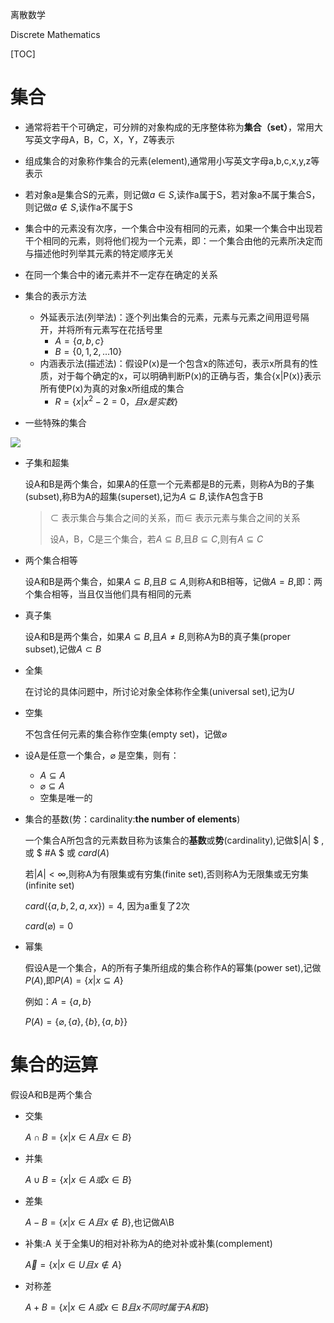 

离散数学

Discrete Mathematics

[TOC]



# 集合

* 通常将若干个可确定，可分辨的对象构成的无序整体称为**集合（set）**，常用大写英文字母A，B，C，X，Y，Z等表示

* 组成集合的对象称作集合的元素(element),通常用小写英文字母a,b,c,x,y,z等表示

* 若对象a是集合S的元素，则记做$a \in S$,读作a属于S，若对象a不属于集合S，则记做$a \notin S$,读作a不属于S

* 集合中的元素没有次序，一个集合中没有相同的元素，如果一个集合中出现若干个相同的元素，则将他们视为一个元素，即：一个集合由他的元素所决定而与描述他时列举其元素的特定顺序无关
* 在同一个集合中的诸元素并不一定存在确定的关系



* 集合的表示方法
  * 外延表示法(列举法)：逐个列出集合的元素，元素与元素之间用逗号隔开，并将所有元素写在花括号里
    * $A=\{a,b,c\}$
    * $B=\{0,1,2,…10\}$
  * 内涵表示法(描述法)：假设P(x)是一个包含x的陈述句，表示x所具有的性质，对于每个确定的x，可以明确判断P(x)的正确与否，集合{x|P(x)}表示所有使P(x)为真的对象x所组成的集合
    * $R=\{ x|x^2-2=0， 且x是实数\}$



* 一些特殊的集合

![](/Users/chenyansong/Documents/note/images/discrete_math/image-20190504104925573.png)



* 子集和超集

  设A和B是两个集合，如果A的任意一个元素都是B的元素，则称A为B的子集(subset),称B为A的超集(superset),记为$A \subseteq B$,读作A包含于B

  > $\subset$ 表示集合与集合之间的关系，而$\in$ 表示元素与集合之间的关系
  >
  > 设A，B，C是三个集合，若$A \subseteq B$,且$B \subseteq C$,则有$A \subseteq C$
  
* 两个集合相等

  设A和B是两个集合，如果$A \subseteq B$,且$B \subseteq A$,则称A和B相等，记做$A=B$,即：两个集合相等，当且仅当他们具有相同的元素

* 真子集

  设A和B是两个集合，如果$A \subseteq B$,且$A \neq B$,则称A为B的真子集(proper subset),记做$A \subset B$

* 全集

  在讨论的具体问题中，所讨论对象全体称作全集(universal set),记为$U$

* 空集

  不包含任何元素的集合称作空集(empty set)，记做$\varnothing$

* 设A是任意一个集合，$\varnothing$ 是空集，则有：

  * $A \subseteq A$
  * $\varnothing \subseteq A$
  * 空集是唯一的

* 集合的基数(势：cardinality:**the number of elements**)

  一个集合A所包含的元素数目称为该集合的**基数**或**势**(cardinality),记做$|A| $ ,或 $ \#A $ 或 $card(A)$

  若$|A| < \infty$,则称A为有限集或有穷集(finite set),否则称A为无限集或无穷集(infinite set)

  $card(\{a,b,2,a,xx\})=4$, 因为a重复了2次

  $card(\varnothing)=0$

* 幂集
  
  假设A是一个集合，A的所有子集所组成的集合称作A的幂集(power set),记做$P(A)$,即$P(A)=\{x|x \subseteq A\}$
  
  例如：$A=\{a,b\}$
  
  $P(A)=\{\varnothing , \{a\}, \{b\}, \{a,b\}\}$



# 集合的运算

假设A和B是两个集合

* 交集

  $A \cap B =\{x|x \in A 且 x \in B\}$

* 并集

  $A \cup B=\{x|x \in A 或 x \in B\}$

* 差集

  $A-B=\{x|x \in A 且x \notin B\}$,也记做A\\B

* 补集:A 关于全集U的相对补称为A的绝对补或补集(complement)

  $\vec A=\{x|x \in U 且 x \notin A\}$

* 对称差

  $A+B=\{x|x \in A 或 x \in B 且x不同时属于A和B\}$



